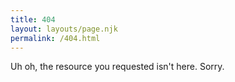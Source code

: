 ```yaml
---
title: 404
layout: layouts/page.njk
permalink: /404.html
---
```

<p>Uh oh, the resource you requested isn't here. Sorry.</p>
